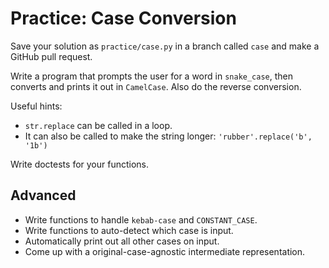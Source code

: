 # Practice: Case Conversion

Save your solution as `practice/case.py` in a branch called `case` and make a GitHub pull request.

Write a program that prompts the user for a word in `snake_case`, then converts and prints it out in `CamelCase`.
Also do the reverse conversion.

Useful hints:

* `str.replace` can be called in a loop.
* It can also be called to make the string longer: `'rubber'.replace('b', '1b')`

Write doctests for your functions.

## Advanced

* Write functions to handle `kebab-case` and `CONSTANT_CASE`.
* Write functions to auto-detect which case is input.
* Automatically print out all other cases on input.
* Come up with a original-case-agnostic intermediate representation.
